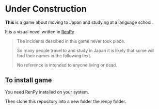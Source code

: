 # Under Construction #

**This** is a game about moving to Japan and studying at a language school.

It is a visual novel written in [RenPy](https://renpy.org/) 

> The incidents descibed in this game never took place.
> 
> So many people travel to and study in Japan it is likely that some will find their names in the following text.
>
> No reference is intended to anyone living or dead.

## To install game ##
You need RenPy installed on your system.

Then clone this repository into a new folder the renpy folder.

